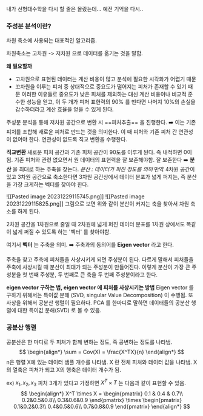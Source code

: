 내가 선형대수학을 다시 할 줄은 몰랐는데... 예전 기억을 다시..

### 주성분 분석이란?
차원 축소에 사용되는 대표적인 알고리즘.

차원축소는 고차원 -> 저차원 으로 데이터를 옮기는 것을 말함.

**왜 필요할까**
 - 고차원으로 표현된 데이터는 계산 비용이 많고 분석에 필요한 시각화가 어렵기 때문
 - 꼬차원을 이루는 피처 중 상대적으로 중요도가 떨어지는 피처가 존재할 수 있기 때문
이러한 이유들로 중요도가 낮은 피처를 제외하는 대신 계산 비용이나 비교적 준수한 성능을 얻고,
이 두 개가 피처 표현력의 90% 를 띤다면 나머지 10%의 손실을 감수하더라고 계산 효율을 얻을 수 있게 된다.


주성분  분석을 통해 저차원 공간으로 변환 시 ==피처추출== 을 진행한다. 
➡️ 이는 기존 피처를 조합해 새로운 피처로 만드는 것을 의미한다.
이 때 피처와 기존 피처 간 연관성이 없어야 한다. 연관성이 없도록 직교 변환을 수행한다.

**직교변환**
	새로운 피처 공간과 기존 피처 공간이 90도를 이루게 된다. 즉 내적하면 0이 됨.
	기존 피처와 관련 없으면서 원 데이터의 표현력을 잘 보존해야함.
		잘 보존한다 ➡️ **분산** 을 최대로 하는 주축을 찾는다.
			_분산 : 데이터가 퍼진 정도를 의미_
		만약 4차원 공간이 있고 3차원 공간으로 축소한다면 3차원 공간상에서 데이터 분포가 넓게 퍼지는, 즉 분산을 가장 크게하는 벡터를 찾아야 한다.
	

![[Pasted image 20231229115745.png]]
![[Pasted image 20231229115825.png]]
그림으로 보면 위와 같이 분산이 커지는 축을 찾아서 차원 축소를 하게 된다.

2차원 공간을 1차원으로 줄일 때 2차원에 넓게 퍼진 데이터 분포를 1차원 상에서도 똑같이 넓게 퍼질 수 있도록 하는 '벡터' 를 찾아야함.

여기서 **벡터** 는 주축을 의미. ➡️ 주축과의 동의어를 **Eigen vector** 라고 한다.

주축을 찾고 주축에 피처들을 사상시키게 되면 주성분이 된다.
	다르게 말해서 피처들을 주축에 사상시킬 때 분산이 최대가 되는 주성분이 만들어진다.
	이렇게 분산이 가장 큰 주성분을 첫 번째 주성분, 두 번째로 큰 축을 두 번째 주성분이라고 한다.


**eigen vector 구하는 법, eigen vector 에 피처를 사상시키는 방법**
	Eigen vector 를 구하기 위해서는 특이값 분해 (SVD, singular Value Decomposition) 이 수행됨. 또 사상을 위해서 공분산 행렬이 필요하다.
	PCA 를 한마디로 말하면 데이터들의 공분산 행렬에 대한 특이값 분해(SVD) 로 볼 수 있음.

### 공분산 행렬

공분산은 한 마디로 두 피처가 함께 변하는 정도, 즉 공변하는 정도를 나타냄.
$$
\begin{align*}
	\sum = Cov(X) = \frac{X^TX}{n}
\end{align*}
$$
n은 행렬 X에 있는 데이터 샘플 개수를 나타냄. X 란 전체 피처와 데이터 값을 나타냄.
X의 열축은 피처가 되고 X의 행축은 데이터 개수가 됨.

ex) $x_1, x_2, x_3$ 피처 3개가 있다고 가정하면 $X^T \times T$ 는 다음과 같이 표현할 수 있음.
$$
\begin{align*}
 X^T \times X = 
\begin{pmatrix}
0.1 & 0.4 & 0.7\\
0.2&0.5&0.8\\
0.3&0.6&0.9
\end{pmatrix}
\times 
\begin{pmatrix}
0.1&0.2&0.3\\
0.4&0.5&0.6\\
0.7&0.8&0.9
\end{pmatrix}
\end{align*}
$$
